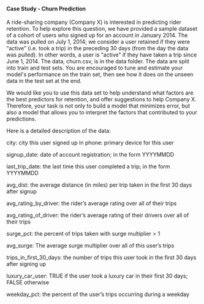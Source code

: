 
#### Case Study - Churn Prediction

A ride-sharing company (Company X) is interested in predicting rider retention. To help explore this question, we have provided a sample dataset of a cohort of users who signed up for an account in January 2014. The data was pulled on July 1, 2014; we consider a user retained if they were “active” (i.e. took a trip) in the preceding 30 days (from the day the data was pulled). In other words, a user is "active" if they have taken a trip since June 1, 2014. The data, churn.csv, is in the data folder. The data are split into train and test sets. You are encouraged to tune and estimate your model's performance on the train set, then see how it does on the unseen data in the test set at the end.

We would like you to use this data set to help understand what factors are the best predictors for retention, and offer suggestions to help Company X. Therefore, your task is not only to build a model that minimizes error, but also a model that allows you to interpret the factors that contributed to your predictions.

Here is a detailed description of the data:

city: city this user signed up in phone: primary device for this user

signup_date: date of account registration; in the form YYYYMMDD

last_trip_date: the last time this user completed a trip; in the form YYYYMMDD

avg_dist: the average distance (in miles) per trip taken in the first 30 days after signup

avg_rating_by_driver: the rider’s average rating over all of their trips

avg_rating_of_driver: the rider’s average rating of their drivers over all of their trips

surge_pct: the percent of trips taken with surge multiplier > 1

avg_surge: The average surge multiplier over all of this user’s trips

trips_in_first_30_days: the number of trips this user took in the first 30 days after signing up

luxury_car_user: TRUE if the user took a luxury car in their first 30 days; FALSE otherwise

weekday_pct: the percent of the user’s trips occurring during a weekday
